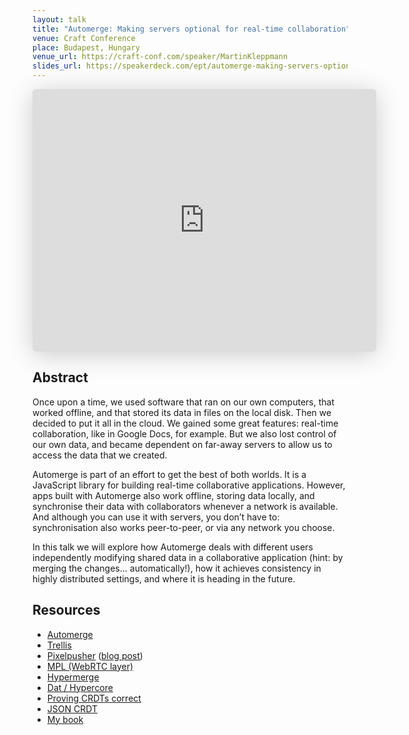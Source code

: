 ```yaml
---
layout: talk
title: "Automerge: Making servers optional for real-time collaboration"
venue: Craft Conference
place: Budapest, Hungary
venue_url: https://craft-conf.com/speaker/MartinKleppmann
slides_url: https://speakerdeck.com/ept/automerge-making-servers-optional-for-real-time-collaboration
---
```


<iframe class="speakerdeck-iframe" frameborder="0" src="https://speakerdeck.com/player/5cfe4dbf817b4c34a7a5321af9f80234" title="Automerge: Making servers optional for real-time collaboration" allowfullscreen="true" mozallowfullscreen="true" webkitallowfullscreen="true" style="border: 0px; background: padding-box padding-box rgba(0, 0, 0, 0.1); margin: 0px; padding: 0px; border-radius: 6px; box-shadow: rgba(0, 0, 0, 0.2) 0px 5px 40px; width: 550px; height: 420px;" data-ratio="1.3333333333333333"></iframe>


Abstract
--------

Once upon a time, we used software that ran on our own computers, that worked offline, and that
stored its data in files on the local disk. Then we decided to put it all in the cloud. We gained
some great features: real-time collaboration, like in Google Docs, for example. But we also lost
control of our own data, and became dependent on far-away servers to allow us to access the data
that we created.

Automerge is part of an effort to get the best of both worlds. It is a JavaScript library for
building real-time collaborative applications. However, apps built with Automerge also work offline,
storing data locally, and synchronise their data with collaborators whenever a network is available.
And although you can use it with servers, you don’t have to: synchronisation also works
peer-to-peer, or via any network you choose.

In this talk we will explore how Automerge deals with different users independently modifying shared
data in a collaborative application (hint: by merging the changes... automatically!), how it
achieves consistency in highly distributed settings, and where it is heading in the future.

Resources
---------

* [Automerge](https://github.com/automerge/automerge)
* [Trellis](https://github.com/automerge/trellis)
* [Pixelpusher](https://github.com/automerge/pixelpusher) ([blog post](https://medium.com/@pvh/pixelpusher-real-time-peer-to-peer-collaboration-with-react-7c7bc8ecbf74))
* [MPL (WebRTC layer)](https://github.com/automerge/mpl)
* [Hypermerge](https://github.com/automerge/hypermerge)
* [Dat / Hypercore](https://datproject.org/)
* [Proving CRDTs correct](https://doi.org/10.1145/3133933)
* [JSON CRDT](http://arxiv.org/abs/1608.03960)
* [My book](http://dataintensive.net/)
